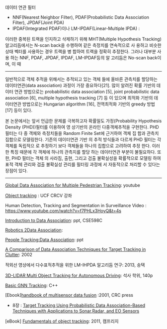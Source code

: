 
데이터 연관 필터 
- NNF(Nearest Neighbor Filter), PDAF(Probabilistic Data Association Filter), JPDAF(Joint PDA)
- IPDAF(Integrated PDAF)이나 LM-IPDAF(Linear-Multiple IPDA) :











이러한 중복된 트랙을 인지하고 삭제하기 위해
MHT(Multiple Hypothesis Tracking) 알고리듬에서는
N-scan back을 수행하여 같은 측정치를 연속적으로 사
용하고 비슷한 상태 벡터를 사용하는 경우 트랙을 병
합하여 트랙을 정확히 추정한다. 그러나 대부분 사용
하는 NNF, PDAF, JPDAF, IPDAF, LM-IPDAF등의 알
고리듬은 No-scan back이며, 이 때

---

일반적으로 객체 추적을 위해서는 추적되고 있는 객체
들에 올바른 관측치를 할당하는 데이터연관(data association)
과정이 가장 중요하다[21]. 많이 알려진 확률 기반의 데이터
연관 방법으로는 probabilistic data association [5], joint
probabilistic data association [6], multiple hypothesis tracking [7] 등
이 있으며 최적화 기반의 데이터연관 방법으로는 Hungarian
algorithm [16], 전역최적화 기반의 greedy 방법[17] 등이 있다.



본 논문에서는 앞서 언급한 문제를 극복하고자 확률밀도
가정(Probability Hypothesis Density (PHD))필터를 이용하여 영
상기반의 온라인 다중객체추적을 구현한다. PHD 필터는 다
중 객체와 측정치들을 Random Finite Set에 근거하여 객체 집
합과 관측치 집합으로 모델링한다. 기존의 데이터연관 기반
의 추적 방식들과 다르게 PHD 필터는 각 객체를 독립적으
로 추정하기 보다 객체들을 하나의 집합으로 고려하여 추정
한다. 이러한 특징 때문에 각 객체에 하나의 관측지를 할당
하는 데이터연관 부분이 불필요하다. 또한, PHD 필터는 객체
의 사라짐, 출현, 그리고 검출 불확실성을 확률적으로 모델링
하여 표적 객체 관리와 검출 불확실성 관리를 필터링 과정에
서 자동적으로 처리할 수 있다는 장점이 있다.

---

[Global Data Association for Multiple Pedestrian Tracking](https://www.youtube.com/watch?v=SgRSniLdpwk): youtube 

[Object tracking](https://www.youtube.com/watch?v=liFAVoff9nM) : UCF CRCV 강좌 

Human Detection, Tracking and Segmentation in Surveillance Video : https://www.youtube.com/watch?v=f7PHLx3HoyQ&t=4s

[Introduction to Data Association](http://www.cse.psu.edu/~rtc12/CSE598C/datassocPart1.pdf): ppt, CSE598C


[Robotics 2Data Association](http://ais.informatik.uni-freiburg.de/teaching/ws09/robotics2/pdfs/rob2-11-dataassociation.pdf): 


[People Tracking:Data Association](http://luthuli.cs.uiuc.edu/~daf/tutorials/activity/data_association.pdf): ppt


[A Comparison of Data Association Techniques for Target Tracking in Clutter](https://pdfs.semanticscholar.org/c0d2/b5c5b6c8224688e47cd842db5693cc479548.pdf): 2002

적외선 영상에서 다수표적추적을 위한 LM-IHPDA 알고리듬 연구: 2013, 송택

[3D-LIDAR Multi Object Tracking for Autonomous Driving](https://www.slideshare.net/adioshun/3dlidar-multi-object-tracking-for-autonomous-driving-111277160?qid=aa9596e3-5121-4eb1-bd53-89565da2c368&v=&b=&from_search=2): 석사 학위, 140p


[Basic GNN Tracking](https://github.com/fbaeuerlein/BasicGNNTracking): C++


[Ebook][handbook of multisensor data fusion](https://1drv.ms/b/s!Ag9W8Hm9qZzrzVQnGoa2Foo-TjEF) :2001, CRC press
- 8장 : [Target Tracking Using Probabilistic Data Association-Based Techniques with Applications to Sonar,Radar, and EO Sensors](http://dsp-book.narod.ru/HMDF/2379ch08.pdf)

[eBook] [Fundamentals of object tracking](https://1drv.ms/b/s!Ag9W8Hm9qZzrzVVdlzNoLpMfexyk): 2011, 캠프리지 